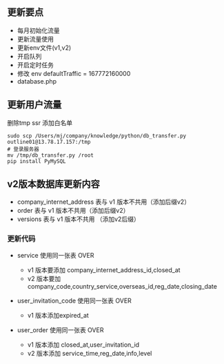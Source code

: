 ## 更新要点
- 每月初始化流量
- 更新流量使用
- 更新env文件(v1,v2)
- 开启队列
- 开启定时任务
- 修改 env defaultTraffic = 167772160000
- database.php
## 更新用户流量
删除tmp ssr
添加白名单
```
sudo scp /Users/mj/company/knowledge/python/db_transfer.py outline01@13.78.17.157:/tmp
# 登录服务器
mv /tmp/db_transfer.py /root
pip install PyMySQL
 ```

## v2版本数据库更新内容
- company_internet_address 表与 v1 版本不共用（添加后缀v2）
- order 表与 v1 版本不共用（添加后缀v2）
- versions 表与 v1 版本不共用 （添加v2后缀）
### 更新代码

- service 使用同一张表 OVER
    - v1 版本要添加  company_internet_address_id,closed_at
    - v2 版本要加   company_code,country_service,overseas_id,reg_date,closing_date
    
- user_invitation_code 使用同一张表 OVER
    - v1 版本添加expired_at
    
- user_order 使用同一张表 OVER
    - v1 版本添加 closed_at,user_invitation_id
    - v2 版本添加  service_time,reg_date,info,level
